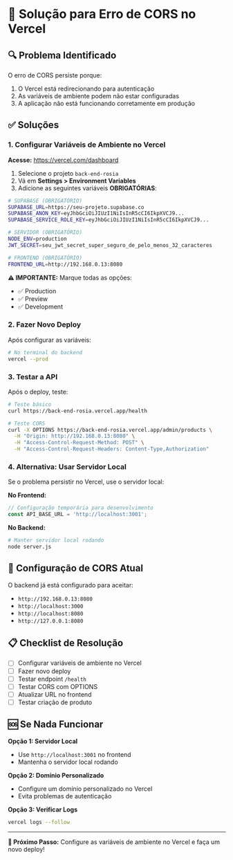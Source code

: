 # 🚨 Solução para Erro de CORS no Vercel

## 🔍 Problema Identificado

O erro de CORS persiste porque:
1. O Vercel está redirecionando para autenticação
2. As variáveis de ambiente podem não estar configuradas
3. A aplicação não está funcionando corretamente em produção

## ✅ Soluções

### 1. Configurar Variáveis de Ambiente no Vercel

**Acesse:** https://vercel.com/dashboard

1. Selecione o projeto `back-end-rosia`
2. Vá em **Settings > Environment Variables**
3. Adicione as seguintes variáveis **OBRIGATÓRIAS**:

```bash
# SUPABASE (OBRIGATÓRIO)
SUPABASE_URL=https://seu-projeto.supabase.co
SUPABASE_ANON_KEY=eyJhbGciOiJIUzI1NiIsInR5cCI6IkpXVCJ9...
SUPABASE_SERVICE_ROLE_KEY=eyJhbGciOiJIUzI1NiIsInR5cCI6IkpXVCJ9...

# SERVIDOR (OBRIGATÓRIO)
NODE_ENV=production
JWT_SECRET=seu_jwt_secret_super_seguro_de_pelo_menos_32_caracteres

# FRONTEND (OBRIGATÓRIO)
FRONTEND_URL=http://192.168.0.13:8080
```

**⚠️ IMPORTANTE:** Marque todas as opções:
- ✅ Production
- ✅ Preview  
- ✅ Development

### 2. Fazer Novo Deploy

Após configurar as variáveis:

```bash
# No terminal do backend
vercel --prod
```

### 3. Testar a API

Após o deploy, teste:

```bash
# Teste básico
curl https://back-end-rosia.vercel.app/health

# Teste CORS
curl -X OPTIONS https://back-end-rosia.vercel.app/admin/products \
  -H "Origin: http://192.168.0.13:8080" \
  -H "Access-Control-Request-Method: POST" \
  -H "Access-Control-Request-Headers: Content-Type,Authorization"
```

### 4. Alternativa: Usar Servidor Local

Se o problema persistir no Vercel, use o servidor local:

**No Frontend:**
```typescript
// Configuração temporária para desenvolvimento
const API_BASE_URL = 'http://localhost:3001';
```

**No Backend:**
```bash
# Manter servidor local rodando
node server.js
```

## 🔧 Configuração de CORS Atual

O backend já está configurado para aceitar:
- `http://192.168.0.13:8080`
- `http://localhost:3000`
- `http://localhost:8080`
- `http://127.0.0.1:8080`

## 📋 Checklist de Resolução

- [ ] Configurar variáveis de ambiente no Vercel
- [ ] Fazer novo deploy
- [ ] Testar endpoint `/health`
- [ ] Testar CORS com OPTIONS
- [ ] Atualizar URL no frontend
- [ ] Testar criação de produto

## 🆘 Se Nada Funcionar

**Opção 1: Servidor Local**
- Use `http://localhost:3001` no frontend
- Mantenha o servidor local rodando

**Opção 2: Domínio Personalizado**
- Configure um domínio personalizado no Vercel
- Evita problemas de autenticação

**Opção 3: Verificar Logs**
```bash
vercel logs --follow
```

---

**🎯 Próximo Passo:** Configure as variáveis de ambiente no Vercel e faça um novo deploy!